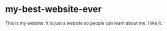 # my-best-website-ever
This is my website. It is just a website so people can learn about me. I like it. 

